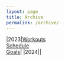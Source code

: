 ```yaml
---
layout: page
title: Archive
permalink: /archive/
---
```


|2023|[Workouts]({{site.baseurl}}//workouts/2023) <br> [Schedule]({{site.baseurl}}//meets/2023) <br> [Goals]({{site.baseurl}}//goals/2023)|
|2024||